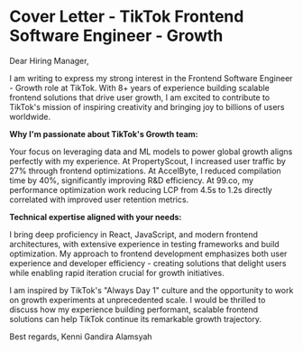 # Cover Letter - TikTok Frontend Software Engineer - Growth

Dear Hiring Manager,

I am writing to express my strong interest in the Frontend Software Engineer - Growth role at TikTok. With 8+ years of experience building scalable frontend solutions that drive user growth, I am excited to contribute to TikTok's mission of inspiring creativity and bringing joy to billions of users worldwide.

**Why I'm passionate about TikTok's Growth team:**

Your focus on leveraging data and ML models to power global growth aligns perfectly with my experience. At PropertyScout, I increased user traffic by 27% through frontend optimizations. At AccelByte, I reduced compilation time by 40%, significantly improving R&D efficiency. At 99.co, my performance optimization work reducing LCP from 4.5s to 1.2s directly correlated with improved user retention metrics.

**Technical expertise aligned with your needs:**

I bring deep proficiency in React, JavaScript, and modern frontend architectures, with extensive experience in testing frameworks and build optimization. My approach to frontend development emphasizes both user experience and developer efficiency - creating solutions that delight users while enabling rapid iteration crucial for growth initiatives.

I am inspired by TikTok's "Always Day 1" culture and the opportunity to work on growth experiments at unprecedented scale. I would be thrilled to discuss how my experience building performant, scalable frontend solutions can help TikTok continue its remarkable growth trajectory.

Best regards,
Kenni Gandira Alamsyah